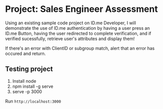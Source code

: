 # Project: Sales Engineer Assessment

Using an existing sample code project on ID.me Developer, I  will demonstrate the use of ID.me authentication by having a user press an ID.me Button, having the user redirected to complete verification, and if verified sucessfully, retrieve user's attributes and display them!

If there's an error with ClientID or subgroup match, alert that an error has occured and return.

## Testing project

1. Install node
2. npm install -g serve
3. serve -p 3000

Run `http://localhost:3000`
